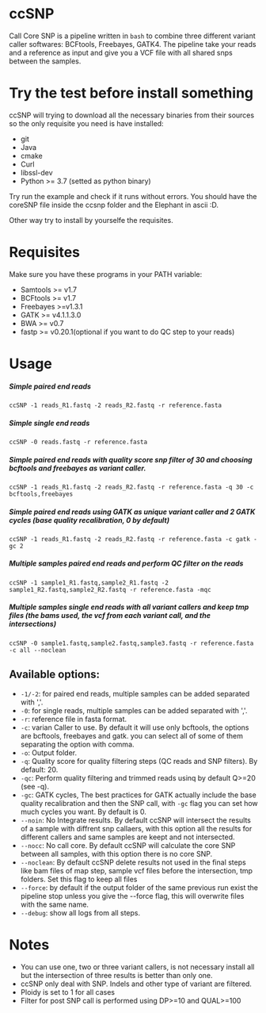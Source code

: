 # ccSNP
Call Core SNP is a pipeline written in `bash` to combine three different variant caller softwares: BCFtools, Freebayes, GATK4. The pipeline take your reads and a reference as input and give you a VCF file with all shared snps between the samples.

# Try the test before install something
ccSNP will trying to download all the necessary binaries from their sources so the only requisite you need is have installed:

* git
* Java
* cmake
* Curl
* libssl-dev
* Python >= 3.7 (setted as python binary)

Try run the example and check if it runs without errors. You should have the coreSNP file inside the ccsnp folder and the Elephant in ascii :D.

Other way try to install by yourselfe the requisites.

# Requisites

Make sure you have these programs in your PATH variable:

* Samtools >= v1.7
* BCFtools >= v1.7
* Freebayes >=v1.3.1
* GATK >= v4.1.1.3.0
* BWA >= v0.7
* fastp >= v0.20.1(optional if you want to do QC step to your reads)

# Usage

##### Simple paired end reads
`ccSNP -1 reads_R1.fastq -2 reads_R2.fastq -r reference.fasta`
##### Simple single end reads
`ccSNP -0 reads.fastq -r reference.fasta`
##### Simple paired end reads with quality score snp filter of 30 and choosing bcftools and freebayes as variant caller.
`ccSNP -1 reads_R1.fastq -2 reads_R2.fastq -r reference.fasta -q 30 -c bcftools,freebayes`
##### Simple paired end reads using GATK as unique variant caller and 2 GATK cycles (base quality recalibration, 0 by default)
`ccSNP -1 reads_R1.fastq -2 reads_R2.fastq -r reference.fasta -c gatk -gc 2`
##### Multiple samples paired end reads and perform QC filter on the reads
`ccSNP -1 sample1_R1.fastq,sample2_R1.fastq -2 sample1_R2.fastq,sample2_R2.fastq -r reference.fasta -mqc`
##### Multiple samples single end reads with all variant callers and keep tmp files (the bams used, the vcf from each variant call, and the intersections)
`ccSNP -0 sample1.fastq,sample2.fastq,sample3.fastq -r reference.fasta -c all --noclean`



## Available options:

* `-1/-2`: for paired end reads, multiple samples can be added separated with ','.
* `-0`: for single reads, multiple samples can be added separated with ','.
* `-r`: reference file in fasta format.
* `-c`: varian Caller to use. By default it will use only bcftools, the options are bcftools, freebayes and gatk. you can select all of some of them separating the option with comma.
* `-o`: Output folder.
* `-q`: Quality score for quality filtering steps (QC reads and SNP filters). By default: 20.
* `-qc`: Perform quality filtering and trimmed reads usinq by default Q>=20 (see -q).
* `-gc`: GATK cycles, The best practices for GATK actually include the base quality recalibration and then the SNP call, with `-gc` flag you can set how much cycles you want. By default is 0.
* `--noin`: No Integrate results. By default ccSNP will intersect the results of a sample with diffrent snp callaers, with this option all the results for different callers and same samples are keept and not intersected.
* `--nocc`: No call core. By default ccSNP will calculate the core SNP between all samples, with this option there is no core SNP.
* `--noclean`: By default ccSNP delete results not used in the final steps like bam files of map step, sample vcf files before the intersection, tmp folders. Set this flag to keep all files
* `--force`: by default if the output folder of the same previous run exist the pipeline stop unless you give the --force flag, this will overwrite files with the same name.
* `--debug`: show all logs from all steps.


# Notes

* You can use one, two or three variant callers, is not necessary install all but the intersection of three results is better than only one.
* ccSNP only deal with SNP. Indels and other type of variant are filtered.
* Ploidy is set to 1 for all cases
* Filter for post SNP call is performed using DP>=10 and QUAL>=100